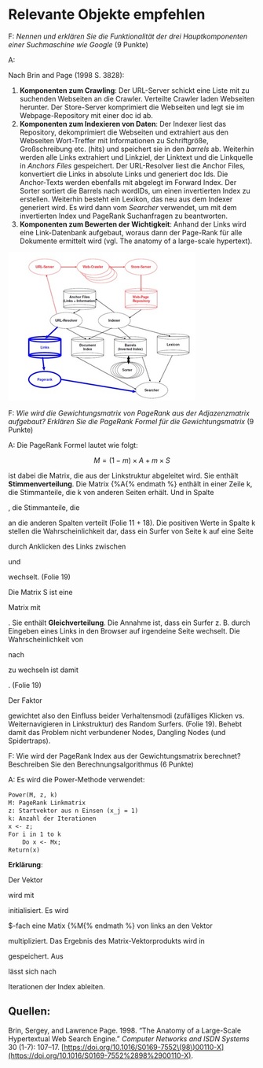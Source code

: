 # Relevante Objekte empfehlen

F: _Nennen und erklären Sie die Funktionalität der drei Hauptkomponenten einer Suchmaschine wie Google_ \(9 Punkte\)

A:

Nach Brin and Page \(1998 S. 3828\):

1. **Komponenten zum Crawling**: Der URL-Server schickt eine Liste mit zu suchenden Webseiten an die Crawler. Verteilte Crawler laden Webseiten herunter. Der Store-Server komprimiert die Webseiten und legt sie im Webpage-Repository mit einer doc id ab.
2. **Komponenten zum Indexieren von Daten**: Der Indexer liest das Repository, dekomprimiert die Webseiten und extrahiert aus den Webseiten Wort-Treffer mit Informationen zu Schriftgröße, Großschreibung etc. \(hits\) und speichert sie in den _barrels_ ab. Weiterhin werden alle Links extrahiert und Linkziel, der Linktext und die Linkquelle in _Anchors Files_ gespeichert. Der URL-Resolver liest die Anchor Files, konvertiert die Links in absolute Links und generiert doc Ids. Die Anchor-Texts werden ebenfalls mit abgelegt im Forward Index. Der Sorter sortiert die Barrels nach wordIDs, um einen invertierten Index zu erstellen. Weiterhin besteht ein Lexikon, das neu aus dem Indexer generiert wird. Es wird dann vom _Searcher_ verwendet, um mit dem invertierten Index und PageRank Suchanfragen zu beantworten.
3. **Komponenten zum Bewerten der Wichtigkeit**: Anhand der Links wird eine Link-Datenbank aufgebaut, woraus dann der Page-Rank für alle Dokumente ermittelt wird \(vgl. The anatomy of a large-scale hypertext\).

![Google Infrastruktur \(Brin and Page 1998 S. 3828\)](../.gitbook/assets/google_infrastructure.jpg)

F: _Wie wird die Gewichtungsmatrix von PageRank aus der Adjazenzmatrix aufgebaut? Erklären Sie die PageRank Formel für die Gewichtungsmatrix_ \(9 Punkte\)

A: Die PageRank Formel lautet wie folgt:

$$
M = \left( 1 - m \right) \times A + m \times S
$$

ist dabei die Matrix, die aus der Linkstruktur abgeleitet wird. Sie enthält **Stimmenverteilung**. Die Matrix {%A{% endmath %} enthält in einer Zeile k, die Stimmanteile, die k von anderen Seiten erhält. Und in Spalte

, die Stimmanteile, die

an die anderen Spalten verteilt \(Folie 11 + 18\). Die positiven Werte in Spalte k stellen die Wahrscheinlichkeit dar, dass ein Surfer von Seite k auf eine Seite

durch Anklicken des Links zwischen

und

wechselt. \(Folie 19\)

Die Matrix S ist eine

Matrix mit

. Sie enthält **Gleichverteilung**. Die Annahme ist, dass ein Surfer z. B. durch Eingeben eines Links in den Browser auf irgendeine Seite wechselt. Die Wahrscheinlichkeit von

nach

zu wechseln ist damit

. \(Folie 19\)

Der Faktor

gewichtet also den Einfluss beider Verhaltensmodi \(zufälliges Klicken vs. Weiternavigieren in Linkstruktur\) des Random Surfers. \(Folie 19\). Behebt damit das Problem nicht verbundener Nodes, Dangling Nodes \(und Spidertraps\).

F: Wie wird der PageRank Index aus der Gewichtungsmatrix berechnet? Beschreiben Sie den Berechnungsalgorithmus \(6 Punkte\)

A: Es wird die Power-Methode verwendet:

```text
Power(M, z, k)
M: PageRank Linkmatrix
z: Startvektor aus n Einsen (x_j = 1)
k: Anzahl der Iterationen
x <- z;
For i in 1 to k
    Do x <- Mx;
Return(x)
```

**Erklärung**:

Der Vektor

wird mit

initialisiert. Es wird

$-fach eine Matix {%M{% endmath %} von links an den Vektor

multipliziert. Das Ergebnis des Matrix-Vektorprodukts wird in

gespeichert. Aus

lässt sich nach

Iterationen der Index ableiten.

## Quellen:

Brin, Sergey, and Lawrence Page. 1998. “The Anatomy of a Large-Scale Hypertextual Web Search Engine.” _Computer Networks and ISDN Systems_ 30 \(1-7\): 107–17. [https://doi.org/10.1016/S0169-7552\(98\)00110-X](https://doi.org/10.1016/S0169-7552%2898%2900110-X).

